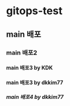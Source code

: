 # gitops-test
## main 배포
### main 배포2
#### main 배포3 by KDK
#### main 배포3 by dkkim77                      
##### main 배포4 by dkkim77
